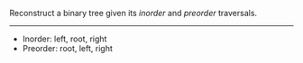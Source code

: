 Reconstruct a binary tree given its *inorder* and *preorder* traversals.

---

* Inorder: left, root, right
* Preorder: root, left, right
